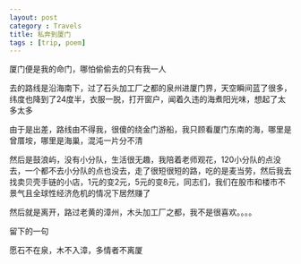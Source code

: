```yaml
---
layout: post
category : Travels
title: 私奔到厦门
tags : [trip, poem]
---
```



厦门便是我的命门，哪怕偷偷去的只有我一人

 

去的路线是沿海南下，过了石头加工厂之都的泉州进厦门界，天空瞬间蓝了很多，纬度也降到了24度半，衣服一脱，打开窗户，闻着久违的海煮阳光味，想起了太多太多

 

由于是出差，路线由不得我，很傻的绕金门游船，我只顾看厦门东南的海，哪里是曾厝垵，哪里是海巢，混沌一片分不清

 

然后是鼓浪屿，没有小分队，生活很无趣，我陪着老师观花，120小分队的点没去，一个都不去小分队的点也没去，走了很短很短的路，吃的是麦当劳，然后我去找卖贝壳手链的小店，1元的变2元，5元的变8元，同志们，我们在股市和楼市不景气且全球性经济危机的情况下居然赚了

 

然后就是离开，路过老黄的漳州，木头加工厂之都，我不是很喜欢。。。。

 

留下的一句

 

愿石不在泉，木不入漳，多情者不离厦